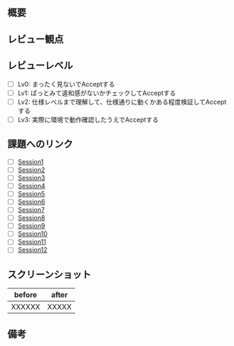 ## 概要

<!-- 箇条書きで良いので、簡素に記載をお願い致します。 -->

## レビュー観点

<!-- 
レビューアに確認してほしい事柄の記載をお願い致します。
特に、本PRにてレビュー対象外の内容があれば合わせて記載をお願い致します。

(例)
ビルドが通る状態となっているか
warnings が出力されないこと
デザインだけ組み込んだので、仕様についてはレビュー対象外として欲しい
このコミット xxxxxxxxx(commit hash) を主にレビューして欲しい
-->

## レビューレベル

<!-- どれかにチェックをつけてください。 -->

- [ ] Lv0: まったく見ないでAcceptする
- [ ] Lv1: ぱっとみて違和感がないかチェックしてAcceptする
- [ ] Lv2: 仕様レベルまで理解して、仕様通りに動くかある程度検証してAcceptする
- [ ] Lv3: 実際に環境で動作確認したうえでAcceptする

## 課題へのリンク

<!-- どれかにチェックをつけてください。 -->

- [ ] [Session1](Documentation/AutoLayout.md)
- [ ] [Session2](Documentation/API.md)
- [ ] [Session3](Documentation/Error.md)
- [ ] [Session4](Documentation/Json.md)
- [ ] [Session5](Documentation/Codable.md)
- [ ] [Session6](Documentation/VC_Lifecycle.md)
- [ ] [Session7](Documentation/NotificationCenter.md)
- [ ] [Session8](Documentation/UnitTest.md)
- [ ] [Session9](Documentation/ThreadBlock.md)
- [ ] [Session10](Documentation/Delegate.md)
- [ ] [Session11](Documentation/Closure.md)
- [ ] [Session12](Documentation/BugFix.md)

## スクリーンショット

<!-- 
画面表示に変化がある場合、添付や参照リンク及び変化内容の記載をお願い致します。
特に、動作やアニメーションなどもレビューして欲しい場合は、動作確認手順を書いたり、スクリーンショットの添付をお願い致します。

(例)
見た目に関する変更がないため省略します。
決定ボタンをタップ時に、表示変化があります。動画添付致します。

※動画を添付できないときは、アニメーションGifに変換してください。

シミュレーターで録画するときのコマンド：
`$ xcrun simctl io booted recordVideo screen.mov`

Xcode12.5 以降であれば Command + R で可能

録画された動画をGifに変換するときのコマンド：
`$ ffmpeg -i screen.mov -vf "fps=15,scale=320:-1:flags=lanczos,split[s0][s1];[s0]palettegen[p];[s1][p]paletteuse" screen.gif`

もしffmpegがインストールされていない場合、Homebrweから簡単にインストールできます。
-->

| before | after |
|--------|-------|
| XXXXXX | XXXXX |

## 備考

<!-- 他に伝えておきたいことがあれば記載をお願いいたします。 -->
